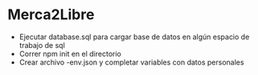 # Merca2Libre
- Ejecutar database.sql para cargar base de datos en algún espacio de trabajo de sql
- Correr npm init en el directorio
- Crear archivo -env.json y completar variables con datos personales
